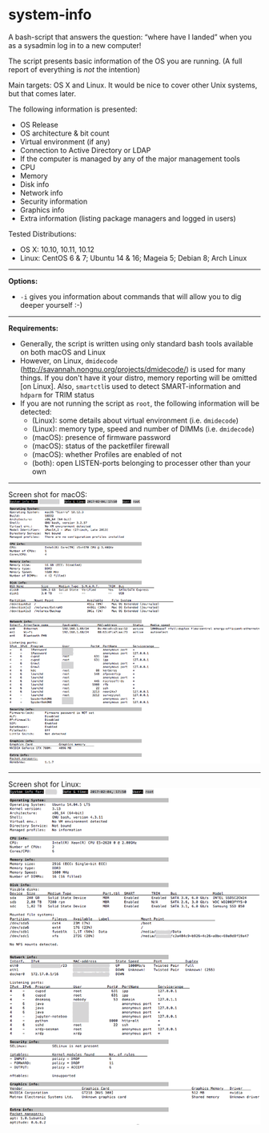 # system-info
A bash-script that answers the question: “where have I landed” when you as a sysadmin log in to a new computer!

The script presents basic information of the OS you are running. (A full report of everything is *not* the intention)

Main targets: OS X and Linux. It would be nice to cover other Unix systems, but that comes later.

The following information is presented:

* OS Release
* OS architecture & bit count
* Virtual environment (if any)
* Connection to Active Directory or LDAP
* If the computer is managed by any of the major management tools
* CPU
* Memory
* Disk info
* Network info
* Security information
* Graphics info
* Extra information (listing package managers and logged in users)

Tested Distributions:

* OS X: 10.10, 10.11, 10.12
* Linux: CentOS 6 & 7; Ubuntu 14 & 16; Mageia 5; Debian 8; Arch Linux

-----

**Options:**

* `-i` gives you information about commands that will allow you to dig deeper yourself :-)

-----

**Requirements:**

* Generally, the script is written using only standard bash tools available on both macOS and Linux
* However, on Linux, `dmidecode` (http://savannah.nongnu.org/projects/dmidecode/) is used for many things. If you don't have it your distro, memory reporting will be omitted [on Linux]. Also, `smartctl`is used to detect SMART-information and `hdparm` for TRIM status
* If you are not running the script as `root`, the following information will be detected:  
	* (Linux): some details about virtual environment (i.e. `dmidecode`)
	* (Linux): memory type, speed and number of DIMMs (i.e. `dmidecode`)
	* (macOS): presence of firmware password
	* (macOS): status of the packetfiler firewall
	* (macOS): whether Profiles are enabled of not
	* (both): open LISTEN-ports belonging to processer other than your own

-----

Screen shot for macOS:  
![](system_info_macOS_2017-02-04.png)

-----

Screen shot for Linux:  
![](system_info_linux_2017-02-04.png)
